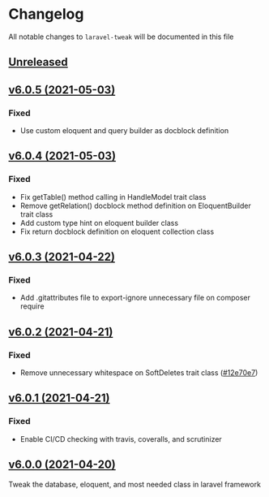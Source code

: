 # Changelog

All notable changes to `laravel-tweak` will be documented in this file

## [Unreleased](https://github.com/ianriizky/laravel-tweak/compare/v6.0.4...feature/6.x)

## [v6.0.5 (2021-05-03)](https://github.com/ianriizky/laravel-tweak/compare/v6.0.4...v6.0.5)

### Fixed
- Use custom eloquent and query builder as docblock definition

## [v6.0.4 (2021-05-03)](https://github.com/ianriizky/laravel-tweak/compare/v6.0.3...v6.0.4)

### Fixed
- Fix getTable() method calling in HandleModel trait class
- Remove getRelation() docblock method definition on EloquentBuilder trait class
- Add custom type hint on eloquent builder class
- Fix return docblock definition on eloquent collection class

## [v6.0.3 (2021-04-22)](https://github.com/ianriizky/laravel-tweak/compare/v6.0.2...v6.0.3)

### Fixed
- Add .gitattributes file to export-ignore unnecessary file on composer require

## [v6.0.2 (2021-04-21)](https://github.com/ianriizky/laravel-tweak/compare/v6.0.1...v6.0.2)

### Fixed
- Remove unnecessary whitespace on SoftDeletes trait class ([#12e70e7](https://github.com/ianriizky/laravel-tweak/commit/12e70e7))

## [v6.0.1 (2021-04-21)](https://github.com/ianriizky/laravel-tweak/compare/v6.0.0...v6.0.1)

### Fixed
- Enable CI/CD checking with travis, coveralls, and scrutinizer

## [v6.0.0 (2021-04-20)](https://github.com/ianriizky/laravel-tweak/releases/tag/v6.0.0)

Tweak the database, eloquent, and most needed class in laravel framework
